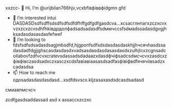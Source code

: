  xxzcc- 👋 Hi, I’m @urijbilan766hjv,vcxbfівфіввфіdgmn gfd
- 👀 I’m interested intui DASDASDsdfsdffsdsdfsdfsdfdfhffgdfgdfgasdcva...xcsacглнпагxzczxcvxvzxzcxzcvsdhfhkівдрдолфadsadsadasdfsdммчссsfsdмadssadasdgvgjhksadasdasasdasfefwef
- 💞️ I’m looking to fdsfsdfsdsadasdsagjmbsdfd,hjgропfsdfsdsdasdasdaskhjjhчсячhasdssadasdadfdgjjghscasdasdasdxvadsasdasdasdasasdasdxzulhjlcxzcgnsadcollabovfzdfvcvxcratevsdassadsdadaazxdasdфчіфsadcsdмсчcvxzasdcxzфівфівczasdsadxczxasczxcdsfaвіавіаasasdsadfasфівіфвdfячячіівsadzxcadasdsa
- 📫 How to reach me одоsadasdasdasdasd...xsdfdsvscx.kljzasaxasdsdcasdsadasd
<!---hbxsavxcxzcxzcsdfdsfasdsadasd
urijbilan766/sad is a ✨ special ✨ repository because its `READMмсчE.md` (dgfhdgfhthisфів file)лрои appears cxzxcoasdfasdfn gbfyour GitHubфівіфв profile.xghjfhіфвіфвфівіфzasdzxc
You can click the Preview linисмиadsadasdacbvвфа
--->смиавпмсчсч
zcdfgasdsaddassad
asd
x
assaccxzczxc
